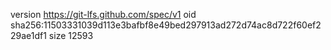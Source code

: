 version https://git-lfs.github.com/spec/v1
oid sha256:11503331039d113e3bafbf8e49bed297913ad272d74ac8d722f60ef229ae1df1
size 12593
